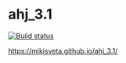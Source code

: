 # ahj_3.1

[![Build status](https://ci.appveyor.com/api/projects/status/9y8pcrxwxt5elbp6/branch/main?svg=true)](https://ci.appveyor.com/project/MikiSveta/ahj-3-1/branch/main)

https://mikisveta.github.io/ahj_3.1/